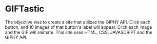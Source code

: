 # GIFTastic
The objective was to create a site that utilizes the GIPHY API.  Click each button, and 10 images of that button's label will appear.  Click each image and the GIF will animate. This site uses HTML, CSS, JAVASCRIPT and the GIPHY API.